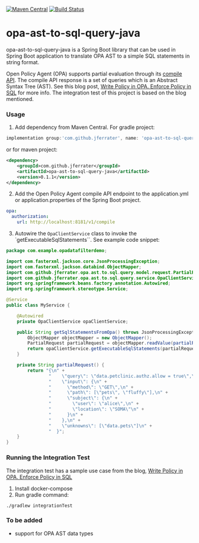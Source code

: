 [![Maven Central](https://maven-badges.herokuapp.com/maven-central/com.github.jferrater/opa-ast-to-sql-query-java/badge.svg)](https://search.maven.org/artifact/com.github.jferrater/opa-ast-to-sql-query-java/0.1.1/jar)
[![Build Status](https://travis-ci.com/jferrater/opa-ast-to-sql-query-java.svg?branch=master)](https://travis-ci.com/jferrater/opa-ast-to-sql-query-java)

# opa-ast-to-sql-query-java
opa-ast-to-sql-query-java is a Spring Boot library that can be used in Spring Boot application to translate OPA AST to a simple SQL statements in string format.

Open Policy Agent (OPA) supports partial evaluation through its [compile API](https://www.openpolicyagent.org/docs/latest/rest-api/#compile-api).
The compile API response is a set of queries which is an Abstract Syntax Tree (AST).
See this blog post, [Write Policy in OPA. Enforce Policy in SQL](https://blog.openpolicyagent.org/write-policy-in-opa-enforce-policy-in-sql-d9d24db93bf4)
for more info. The integration test of this project is based on the blog mentioned.

### Usage
1. Add dependency from Maven Central. For gradle project:
```groovy
implementation group:'com.github.jferrater', name: 'opa-ast-to-sql-query-java', version: '0.1.1'
````  
or for maven project:
````xml
<dependency>
    <groupId>com.github.jferrater</groupId>
    <artifactId>opa-ast-to-sql-query-java</artifactId>
    <version>0.1.1</version>
</dependency>
````
2. Add the Open Policy Agent compile API endpoint to the application.yml or application.properties of the Spring Boot project.
````yaml
opa:
  authorization:
    url: http://localhost:8181/v1/compile
````
3. Autowire the ``OpaClientService`` class to invoke the `getExecutableSqlStatements``. See example code snippet:

```java
package com.example.opadatafilterdemo;

import com.fasterxml.jackson.core.JsonProcessingException;
import com.fasterxml.jackson.databind.ObjectMapper;
import com.github.jferrater.opa.ast.to.sql.query.model.request.PartialRequest;
import com.github.jferrater.opa.ast.to.sql.query.service.OpaClientService;
import org.springframework.beans.factory.annotation.Autowired;
import org.springframework.stereotype.Service;

@Service
public class MyService {

    @Autowired
    private OpaClientService opaClientService;

    public String getSqlStatementsFromOpa() throws JsonProcessingException {
        ObjectMapper objectMapper = new ObjectMapper();
        PartialRequest partialRequest = objectMapper.readValue(partialRequest(), PartialRequest.class);
        return opaClientService.getExecutableSqlStatements(partialRequest);
    }

    private String partialRequest() {
        return "{\n" +
                "    \"query\": \"data.petclinic.authz.allow = true\",\n" +
                "    \"input\": {\n" +
                "      \"method\": \"GET\",\n" +
                "      \"path\": [\"pets\", \"fluffy\"],\n" +
                "      \"subject\": {\n" +
                "        \"user\": \"alice\",\n" +
                "        \"location\": \"SOMA\"\n" +
                "      }\n" +
                "    },\n" +
                "    \"unknowns\": [\"data.pets\"]\n" +
                "  }";
    }
}
```

### Running the Integration Test
The integration test has a sample use case from the blog, [Write Policy in OPA. Enforce Policy in SQL](https://blog.openpolicyagent.org/write-policy-in-opa-enforce-policy-in-sql-d9d24db93bf4)
1. Install docker-compose
2. Run gradle command:
```console
./gradlew integrationTest
```

### To be added
- support for OPA AST data types
